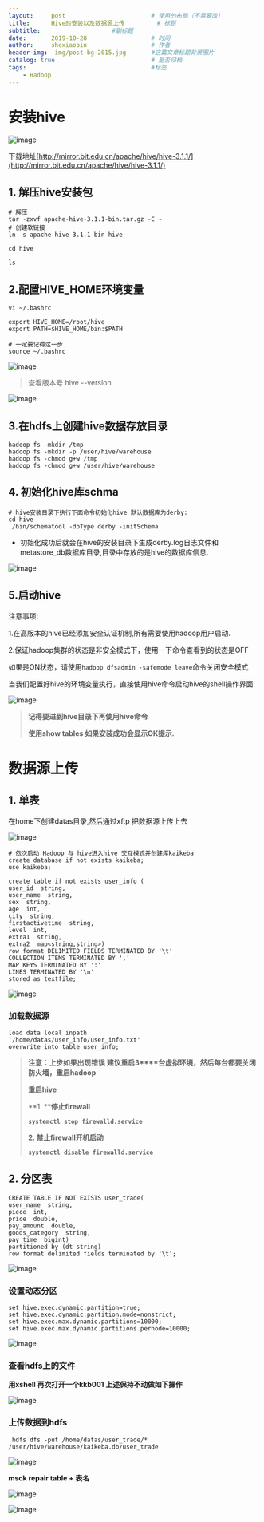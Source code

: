 ```yaml
---
layout:     post   				        # 使用的布局（不需要改）
title:      Hive的安装以及数据源上传 		   # 标题 
subtitle:                    #副标题
date:       2019-10-28 				    # 时间
author:     shexiaobin 				    # 作者
header-img:  img/post-bg-2015.jpg     	#这篇文章标题背景图片
catalog: true 						    # 是否归档
tags:								    #标签
    - Hadoop
---
```





# 安装hive

![image](https://user-images.githubusercontent.com/26622879/69488244-afca0f80-0ea1-11ea-8231-3d053b503787.png)

下载地址[http://mirror.bit.edu.cn/apache/hive/hive-3.1.1/](http://mirror.bit.edu.cn/apache/hive/hive-3.1.1/)

## 1. 解压hive安装包

```mysql
# 解压
tar -zxvf apache-hive-3.1.1-bin.tar.gz -C ~
# 创建软链接
ln -s apache-hive-3.1.1-bin hive

cd hive

ls
```

## 2.配置HIVE_HOME环境变量

```mysql
vi ~/.bashrc

export HIVE_HOME=/root/hive
export PATH=$HIVE_HOME/bin:$PATH

# 一定要记得这一步
source ~/.bashrc
```

![image](https://user-images.githubusercontent.com/26622879/69488160-a2f8ec00-0ea0-11ea-9093-0faa463faeed.png)



> 查看版本号 hive --version

![image](https://user-images.githubusercontent.com/26622879/69488167-be63f700-0ea0-11ea-99f4-2973b4d27e28.png)

## 3.在hdfs上创建hive数据存放目录

```shell
hadoop fs -mkdir /tmp
hadoop fs -mkdir -p /user/hive/warehouse
hadoop fs -chmod g+w /tmp
hadoop fs -chmod g+w /user/hive/warehouse
```

## 4. 初始化hive库schma

```shell
# hive安装目录下执行下面命令初始化hive 默认数据库为derby:
cd hive
./bin/schematool -dbType derby -initSchema
```

- 初始化成功后就会在hive的安装目录下生成derby.log日志文件和metastore_db数据库目录,目录中存放的是hive的数据库信息.

![image](https://user-images.githubusercontent.com/26622879/69488177-cfad0380-0ea0-11ea-86e8-80af60a8f1d1.png)

## 5.启动hive

注意事项:

1.在高版本的hive已经添加安全认证机制,所有需要使用hadoop用户启动.

2.保证hadoop集群的状态是非安全模式下，使用一下命令查看到的状态是OFF

如果是ON状态，请使用``hadoop dfsadmin -safemode leave``命令关闭安全模式

当我们配置好hive的环境变量执行，直接使用hive命令启动hive的shell操作界面.

![image](https://user-images.githubusercontent.com/26622879/69488184-e94e4b00-0ea0-11ea-881e-e75d11b46d94.png)

>  **记得要进到hive目录下再使用hive命令** 
>
>  **使用show tables 如果安装成功会显示OK提示.** 

# 数据源上传

## 1. 单表

在home下创建datas目录,然后通过xftp 把数据源上传上去

![image](https://user-images.githubusercontent.com/26622879/69488199-0aaf3700-0ea1-11ea-9cc2-c32ceafa4050.png)

```shell
# 依次启动 Hadoop 与 hive进入hive 交互模式并创建库kaikeba
create database if not exists kaikeba;
use kaikeba;

create table if not exists user_info (
user_id  string,
user_name  string, 
sex  string,
age  int,
city  string,
firstactivetime  string,
level  int,
extra1  string,
extra2  map<string,string>)
row format DELIMITED FIELDS TERMINATED BY '\t'
COLLECTION ITEMS TERMINATED BY ','
MAP KEYS TERMINATED BY ':'
LINES TERMINATED BY '\n'
stored as textfile;
```



![image](https://user-images.githubusercontent.com/26622879/69488210-24e91500-0ea1-11ea-95f9-86e0e4605074.png)

### 加载数据源

```shell
load data local inpath 
'/home/datas/user_info/user_info.txt' 
overwrite into table user_info;
```

> **注意：上步如果出现错误** **建议重启3****台虚拟环境，然后每台都要关闭防火墙，重启hadoop** 
>
> **重启hive**
>
> **1. ****停止firewall**
>
> **``systemctl stop firewalld.service``** 
>
> **2. ****禁止firewall****开机启动**
>
> **``systemctl disable firewalld.service``** 

## 2. **分区表**

```
CREATE TABLE IF NOT EXISTS user_trade(
user_name  string,
piece  int,
price  double,
pay_amount  double,
goods_category  string,
pay_time  bigint)
partitioned by (dt string)
row format delimited fields terminated by '\t';
```

![image](https://user-images.githubusercontent.com/26622879/69488218-36cab800-0ea1-11ea-9dff-000470b9aa30.png)

### 设置动态分区

```shell
set hive.exec.dynamic.partition=true;
set hive.exec.dynamic.partition.mode=nonstrict;    
set hive.exec.max.dynamic.partitions=10000;
set hive.exec.max.dynamic.partitions.pernode=10000;
```

![image](https://user-images.githubusercontent.com/26622879/69488222-464a0100-0ea1-11ea-850a-021d0802bbd9.png)



### 查看hdfs上的文件

**用xshell 再次打开一个kkb001 上述保持不动做如下操作** 

![image](https://user-images.githubusercontent.com/26622879/69488228-6b3e7400-0ea1-11ea-9c79-df1ff5588e5c.png)

### 上传数据到hdfs

```
 hdfs dfs -put /home/datas/user_trade/* /user/hive/warehouse/kaikeba.db/user_trade
```

![image](https://user-images.githubusercontent.com/26622879/69488231-7e514400-0ea1-11ea-83e9-dfbf55661192.png)

**msck repair table + 表名** 

![image](https://user-images.githubusercontent.com/26622879/69488235-89a46f80-0ea1-11ea-853e-5e9f257df569.png)

![image](https://user-images.githubusercontent.com/26622879/69488238-9aed7c00-0ea1-11ea-81a4-f72bdd155c50.png)

